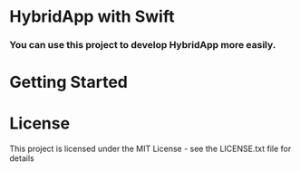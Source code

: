 # HybridApp with Swift

### You can use this project to develop HybridApp more easily.

# Getting Started

# License

This project is licensed under the MIT License - see the LICENSE.txt file for details
